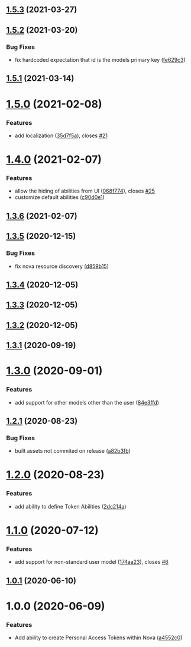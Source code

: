 ## [1.5.3](https://github.com/JeffBeltran/sanctum-tokens/compare/v1.5.2...v1.5.3) (2021-03-27)

## [1.5.2](https://github.com/JeffBeltran/sanctum-tokens/compare/v1.5.1...v1.5.2) (2021-03-20)


### Bug Fixes

* fix hardcoded expectation that id is the models primary key ([fe629c3](https://github.com/JeffBeltran/sanctum-tokens/commit/fe629c376175a20363bbe840331561e997f2229c))

## [1.5.1](https://github.com/JeffBeltran/sanctum-tokens/compare/v1.5.0...v1.5.1) (2021-03-14)

# [1.5.0](https://github.com/JeffBeltran/sanctum-tokens/compare/v1.4.0...v1.5.0) (2021-02-08)


### Features

* add localization ([35d7f5a](https://github.com/JeffBeltran/sanctum-tokens/commit/35d7f5a255f3bf0a0a1814e20e2e0cde6aeee44d)), closes [#21](https://github.com/JeffBeltran/sanctum-tokens/issues/21)

# [1.4.0](https://github.com/JeffBeltran/sanctum-tokens/compare/v1.3.6...v1.4.0) (2021-02-07)


### Features

* allow the hiding of abilities from UI ([068f774](https://github.com/JeffBeltran/sanctum-tokens/commit/068f774dc3c0ecbec9a63b71e0813208ba9d2aa3)), closes [#25](https://github.com/JeffBeltran/sanctum-tokens/issues/25)
* customize default abilities ([c90d0e1](https://github.com/JeffBeltran/sanctum-tokens/commit/c90d0e109604b9413b9ed24e80228a1fcfe9ea69))

## [1.3.6](https://github.com/JeffBeltran/sanctum-tokens/compare/v1.3.5...v1.3.6) (2021-02-07)

## [1.3.5](https://github.com/JeffBeltran/sanctum-tokens/compare/v1.3.4...v1.3.5) (2020-12-15)


### Bug Fixes

* fix nova resource discovery ([d859b15](https://github.com/JeffBeltran/sanctum-tokens/commit/d859b154df5f629bcb7f4ce8b0b413b827b8842e))

## [1.3.4](https://github.com/JeffBeltran/sanctum-tokens/compare/v1.3.3...v1.3.4) (2020-12-05)

## [1.3.3](https://github.com/JeffBeltran/sanctum-tokens/compare/v1.3.2...v1.3.3) (2020-12-05)

## [1.3.2](https://github.com/JeffBeltran/sanctum-tokens/compare/v1.3.1...v1.3.2) (2020-12-05)

## [1.3.1](https://github.com/JeffBeltran/sanctum-tokens/compare/v1.3.0...v1.3.1) (2020-09-19)

# [1.3.0](https://github.com/JeffBeltran/sanctum-tokens/compare/v1.2.1...v1.3.0) (2020-09-01)


### Features

* add support for other models other than the user ([84e3ffd](https://github.com/JeffBeltran/sanctum-tokens/commit/84e3ffd7d42bcf83b03faf6460db63781b00c703))

## [1.2.1](https://github.com/JeffBeltran/sanctum-tokens/compare/v1.2.0...v1.2.1) (2020-08-23)


### Bug Fixes

* built assets not commited on release ([a82b3fb](https://github.com/JeffBeltran/sanctum-tokens/commit/a82b3fb5c9d658022fc5cf3d648d983cbd0ed1ba))

# [1.2.0](https://github.com/JeffBeltran/sanctum-tokens/compare/v1.1.0...v1.2.0) (2020-08-23)


### Features

* add ability to define Token Abilities ([2dc214a](https://github.com/JeffBeltran/sanctum-tokens/commit/2dc214ac89043ae79bf77a17e95646c210d57ed4))

# [1.1.0](https://github.com/JeffBeltran/sanctum-tokens/compare/v1.0.1...v1.1.0) (2020-07-12)


### Features

* add support for non-standard user model ([174aa23](https://github.com/JeffBeltran/sanctum-tokens/commit/174aa23445cfce0888ecc2e650a0f40181192d9e)), closes [#6](https://github.com/JeffBeltran/sanctum-tokens/issues/6)

## [1.0.1](https://github.com/JeffBeltran/sanctum-tokens/compare/v1.0.0...v1.0.1) (2020-06-10)

# 1.0.0 (2020-06-09)


### Features

* Add ability to create Personal Access Tokens within Nova ([a4552c0](https://github.com/JeffBeltran/sanctum-tokens/commit/a4552c0277cc30fc404127dc73aa51ce4a723a55))
